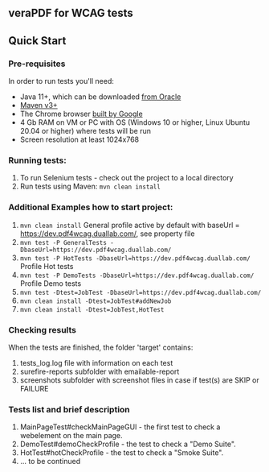 veraPDF for WCAG tests
-------------------------------------------------------------

Quick Start
-----------
### Pre-requisites

In order to run tests you'll need:

 * Java 11+, which can be downloaded [from Oracle](https://www.oracle.com/java/technologies/downloads/)
 * [Maven v3+](https://maven.apache.org/install.html)
 * The Chrome browser [built by Google](https://www.google.com/chrome/)
 * 4 Gb RAM on VM or PC with OS (Windows 10 or higher, Linux Ubuntu 20.04 or higher)  where tests will be run
 * Screen resolution at least 1024x768

### Running tests:
1. To run Selenium tests - check out the project to a local directory
2. Run tests using Maven: `mvn clean install`

### Additional Examples how to start project:
1. `mvn clean install`  General profile active by default with baseUrl = https://dev.pdf4wcag.duallab.com/, see property file
2. `mvn test -P GeneralTests -DbaseUrl=https://dev.pdf4wcag.duallab.com/`
3. `mvn test -P HotTests -DbaseUrl=https://dev.pdf4wcag.duallab.com/`    Profile Hot tests
4. `mvn test -P DemoTests -DbaseUrl=https://dev.pdf4wcag.duallab.com/`   Profile Demo tests
5. `mvn test -Dtest=JobTest -DbaseUrl=https://dev.pdf4wcag.duallab.com/`
6. `mvn clean install -Dtest=JobTest#addNewJob`
7. `mvn clean install -Dtest=JobTest,HotTest`

### Checking  results
When the tests are finished, the folder 'target' contains:
1. tests_log.log file with information on each test
2. surefire-reports subfolder with emailable-report
3. screenshots subfolder with screenshot files in case if test(s) are SKIP or FAILURE


### Tests list and brief description

1. MainPageTest#checkMainPageGUI - the first test to check a webelement on the main page.
2. DemoTest#demoCheckProfile - the test to check a "Demo Suite".
3. HotTest#hotCheckProfile  - the test to check a "Smoke Suite".
4. ... to be continued

